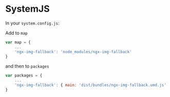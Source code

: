 # SystemJS

In your ```system.config.js```:

Add to ```map```

```js
var map = {
    ...
    'ngx-img-fallback': 'node_modules/ngx-img-fallback'
}
```

and then to ```packages```

```js
var packages = {
    ...
    'ngx-img-fallback': { main: 'dist/bundles/ngx-img-fallback.umd.js' }
}
```
